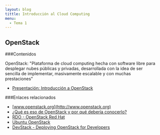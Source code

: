 ```yaml
---
layout: blog
tittle: Introducción al Cloud Computing
menu:
  - Tema 1
---
```

## OpenStack

###Contenidos

OpenStack: "Plataforma de cloud computing hecha con software libre para desplegar nubes públicas y privadas, desarrollada con la idea de ser sencilla de implementar, masivamente escalable y con muchas prestaciones"

* [Presentación: Introducción a OpenStack](presentacion_openstack)

###Enlaces relacionados

* [www.openstack.org](http://www.openstack.org)
* [¿Qué es eso de OpenStack y por qué debería conocerlo?](http://albertomolina.wordpress.com/2013/11/25/que-es-eso-de-openstack-y-por-que-deberia-conocerlo/)
* [RDO - OpenStack Red Hat](http://openstack.redhat.com/Main_Page)
* [Ubuntu OpenStack](http://www.ubuntu.com/cloud/ubuntu-openstack)
* [DevStack - Deploying OpenStack for Developers](http://devstack.org/)
